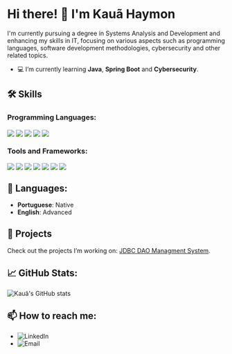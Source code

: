# Hi there! 👋 I'm Kauã Haymon

I'm currently pursuing a degree in Systems Analysis and Development and enhancing my skills in IT, focusing on various aspects such as programming languages, software development methodologies, cybersecurity and other related topics.

- 💻 I’m currently learning **Java**, **Spring Boot** and **Cybersecurity**.

## 🛠 Skills

### Programming Languages:

<div style="display: inline_block">
    <img align="center" src="https://img.shields.io/badge/Java-ED8B00?style=for-the-badge&logo=openjdk&logoColor=white"/>
    <img align="center" src="https://img.shields.io/badge/Python-3776AB?style=for-the-badge&logo=python&logoColor=white"/>
    <img align="center" src="https://img.shields.io/badge/JavaScript-F7DF1E?style=for-the-badge&logo=javascript&logoColor=black"/>
    <img align="center" src="https://img.shields.io/badge/HTML5-E34F26?style=for-the-badge&logo=html5&logoColor=white"/>
    <img align="center" src="https://img.shields.io/badge/CSS-239120?&style=for-the-badge&logo=css3&logoColor=white"/>
</div>

### Tools and Frameworks:

<div style="display: inline_block">
    <img align="center" src="https://img.shields.io/badge/IntelliJ-000000.svg?style=for-the-badge&logo=intellij-idea&logoColor=white"/>
    <img align="center" src="https://img.shields.io/badge/Eclipse-2C2255?style=for-the-badge&logo=eclipse&logoColor=white"/>
    <img align="center" src="https://img.shields.io/badge/Visual_Studio-5C2D91?style=for-the-badge&logo=visual%20studio&logoColor=white">
    <img align="center" src="https://img.shields.io/badge/MySQL-00000F?style=for-the-badge&logo=mysql&logoColor=white"/>
    <img align="center" src="https://img.shields.io/badge/Spring-6DB33F?style=for-the-badge&logo=spring&logoColor=white"/>
    <img align="center" src="https://img.shields.io/badge/MongoDB-4EA94B?style=for-the-badge&logo=mongodb&logoColor=white">
    <img align="center" src="https://img.shields.io/badge/GIT-E44C30?style=for-the-badge&logo=git&logoColor=white">
</div>

## 💬 Languages:

- **Portuguese**: Native
- **English**: Advanced

## 🌟 Projects

Check out the projects I’m working on: [JDBC DAO Managment System](https://github.com/kauahaymon/demo-dao-jdbc).

## 📈 GitHub Stats:

![Kauã's GitHub stats](https://github-readme-stats.vercel.app/api?username=kauahaymon&show_icons=true&theme=tokyonight)

## 📫 How to reach me:

- ![[LinkedIn](https://www.linkedin.com/in/yourprofile)](https://img.shields.io/badge/LinkedIn-0077B5?style=for-the-badge&logo=linkedin&logoColor=white)
- ![[Email](mailto:kauahaymon@outlook.com)](https://img.shields.io/badge/Gmail-D14836?style=for-the-badge&logo=gmail&logoColor=white)
